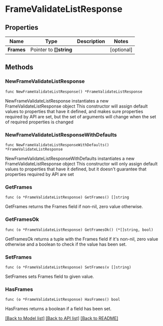 # FrameValidateListResponse

## Properties

Name | Type | Description | Notes
------------ | ------------- | ------------- | -------------
**Frames** | Pointer to **[]string** |  | [optional] 

## Methods

### NewFrameValidateListResponse

`func NewFrameValidateListResponse() *FrameValidateListResponse`

NewFrameValidateListResponse instantiates a new FrameValidateListResponse object
This constructor will assign default values to properties that have it defined,
and makes sure properties required by API are set, but the set of arguments
will change when the set of required properties is changed

### NewFrameValidateListResponseWithDefaults

`func NewFrameValidateListResponseWithDefaults() *FrameValidateListResponse`

NewFrameValidateListResponseWithDefaults instantiates a new FrameValidateListResponse object
This constructor will only assign default values to properties that have it defined,
but it doesn't guarantee that properties required by API are set

### GetFrames

`func (o *FrameValidateListResponse) GetFrames() []string`

GetFrames returns the Frames field if non-nil, zero value otherwise.

### GetFramesOk

`func (o *FrameValidateListResponse) GetFramesOk() (*[]string, bool)`

GetFramesOk returns a tuple with the Frames field if it's non-nil, zero value otherwise
and a boolean to check if the value has been set.

### SetFrames

`func (o *FrameValidateListResponse) SetFrames(v []string)`

SetFrames sets Frames field to given value.

### HasFrames

`func (o *FrameValidateListResponse) HasFrames() bool`

HasFrames returns a boolean if a field has been set.


[[Back to Model list]](../README.md#documentation-for-models) [[Back to API list]](../README.md#documentation-for-api-endpoints) [[Back to README]](../README.md)


